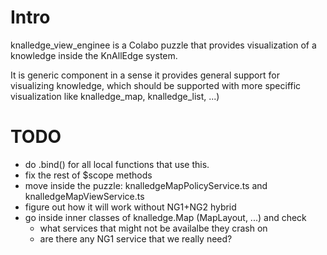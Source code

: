 # Intro

knalledge_view_enginee is a Colabo puzzle that provides visualization of a knowledge inside the KnAllEdge system.

It is generic component in a sense it provides general support for visualizing knowledge, which should be supported with more speciffic visualization like knalledge_map, knalledge_list, ...)

# TODO

- do .bind() for all local functions that use this.
- fix the rest of $scope methods
- move inside the puzzle: knalledgeMapPolicyService.ts and knalledgeMapViewService.ts
- figure out how it will work without NG1+NG2 hybrid
- go inside inner classes of knalledge.Map (MapLayout, ...) and check
  - what services that might not be availalbe they crash on
  - are there any NG1 service that we really need?
